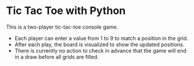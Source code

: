 # Tic Tac Toe with Python

This is a two-player tic-tac-toe console game.

- Each player can enter a value from 1 to 9 to match a position in the grid.
- After each play, the board is visualized to show the updated positions.
- There is currently no action to check in advance that the game will end in a draw before all grids are filled.